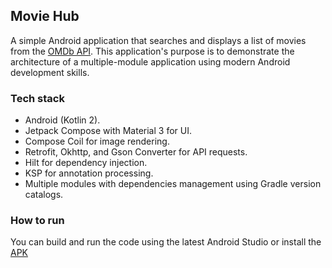 Movie Hub
--------

A simple Android application that searches and displays a list of movies from the [OMDb API](https://www.omdbapi.com/). This application's purpose is to demonstrate the architecture of a multiple-module application using modern Android development skills. 

### Tech stack
- Android (Kotlin 2).
- Jetpack Compose with Material 3 for UI.
- Compose Coil for image rendering.
- Retrofit, Okhttp, and Gson Converter for API requests.
- Hilt for dependency injection.
- KSP for annotation processing.
- Multiple modules with dependencies management using Gradle version catalogs.

### How to run
You can build and run the code using the latest Android Studio or install the [APK](https://github.com/myntvn/Movie-Hub/blob/main/MovieHub.apk)
